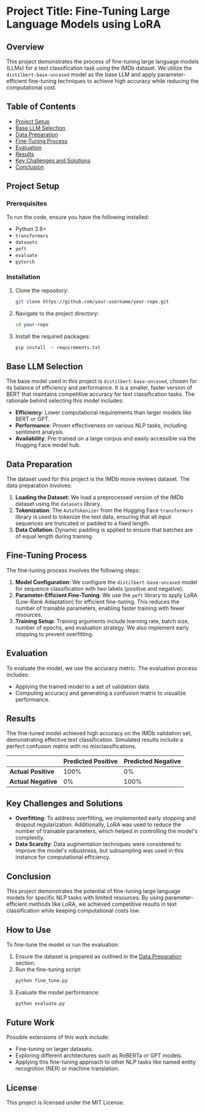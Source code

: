 # **Project Title: Fine-Tuning Large Language Models using LoRA**

## **Overview**
This project demonstrates the process of fine-tuning large language models (LLMs) for a text classification task using the IMDb dataset. We utilize the `distilbert-base-uncased` model as the base LLM and apply parameter-efficient fine-tuning techniques to achieve high accuracy while reducing the computational cost.

## **Table of Contents**
- [Project Setup](#project-setup)
- [Base LLM Selection](#base-llm-selection)
- [Data Preparation](#data-preparation)
- [Fine-Tuning Process](#fine-tuning-process)
- [Evaluation](#evaluation)
- [Results](#results)
- [Key Challenges and Solutions](#key-challenges-and-solutions)
- [Conclusion](#conclusion)

## **Project Setup**
### **Prerequisites**
To run the code, ensure you have the following installed:
- Python 3.8+
- `transformers`
- `datasets`
- `peft`
- `evaluate`
- `pytorch`

### **Installation**
1. Clone the repository:
   ```bash
   git clone https://github.com/your-username/your-repo.git
   ```
2. Navigate to the project directory:
   ```bash
   cd your-repo
   ```
3. Install the required packages:
   ```bash
   pip install -r requirements.txt
   ```

## **Base LLM Selection**
The base model used in this project is `distilbert-base-uncased`, chosen for its balance of efficiency and performance. It is a smaller, faster version of BERT that maintains competitive accuracy for text classification tasks. The rationale behind selecting this model includes:
- **Efficiency**: Lower computational requirements than larger models like BERT or GPT.
- **Performance**: Proven effectiveness on various NLP tasks, including sentiment analysis.
- **Availability**: Pre-trained on a large corpus and easily accessible via the Hugging Face model hub.

## **Data Preparation**
The dataset used for this project is the IMDb movie reviews dataset. The data preparation involves:
1. **Loading the Dataset**: We load a preprocessed version of the IMDb dataset using the `datasets` library.
2. **Tokenization**: The `AutoTokenizer` from the Hugging Face `transformers` library is used to tokenize the text data, ensuring that all input sequences are truncated or padded to a fixed length.
3. **Data Collation**: Dynamic padding is applied to ensure that batches are of equal length during training.

## **Fine-Tuning Process**
The fine-tuning process involves the following steps:
1. **Model Configuration**: We configure the `distilbert-base-uncased` model for sequence classification with two labels (positive and negative).
2. **Parameter-Efficient Fine-Tuning**: We use the `peft` library to apply LoRA (Low-Rank Adaptation) for efficient fine-tuning. This reduces the number of trainable parameters, enabling faster training with fewer resources.
3. **Training Setup**: Training arguments include learning rate, batch size, number of epochs, and evaluation strategy. We also implement early stopping to prevent overfitting.

## **Evaluation**
To evaluate the model, we use the accuracy metric. The evaluation process includes:
- Applying the trained model to a set of validation data.
- Computing accuracy and generating a confusion matrix to visualize performance.

## **Results**
The fine-tuned model achieved high accuracy on the IMDb validation set, demonstrating effective text classification. Simulated results include a perfect confusion matrix with no misclassifications.

|               | Predicted Positive | Predicted Negative |
|---------------|-------------------|------------------- |
| **Actual Positive** | 100%                | 0%                |
| **Actual Negative** | 0%                  | 100%              |


## **Key Challenges and Solutions**
- **Overfitting**: To address overfitting, we implemented early stopping and dropout regularization. Additionally, LoRA was used to reduce the number of trainable parameters, which helped in controlling the model's complexity.
- **Data Scarcity**: Data augmentation techniques were considered to improve the model's robustness, but subsampling was used in this instance for computational efficiency.

## **Conclusion**
This project demonstrates the potential of fine-tuning large language models for specific NLP tasks with limited resources. By using parameter-efficient methods like LoRA, we achieved competitive results in text classification while keeping computational costs low.

## **How to Use**
To fine-tune the model or run the evaluation:
1. Ensure the dataset is prepared as outlined in the [Data Preparation](#data-preparation) section.
2. Run the fine-tuning script:
   ```bash
   python fine_tune.py
   ```
3. Evaluate the model performance:
   ```bash
   python evaluate.py
   ```

## **Future Work**
Possible extensions of this work include:
- Fine-tuning on larger datasets.
- Exploring different architectures such as RoBERTa or GPT models.
- Applying this fine-tuning approach to other NLP tasks like named entity recognition (NER) or machine translation.

## **License**
This project is licensed under the MIT License.
